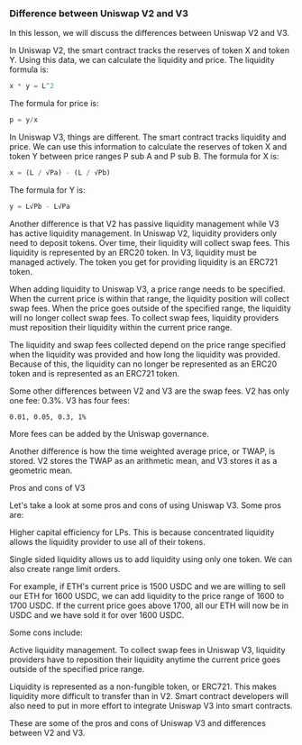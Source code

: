 ###  Difference between Uniswap V2 and V3

In this lesson, we will discuss the differences between Uniswap V2 and V3.

In Uniswap V2, the smart contract tracks the reserves of token X and token Y. Using this data, we can calculate the liquidity and price. The liquidity formula is:
```javascript
x * y = L^2
```
The formula for price is:
```javascript
p = y/x
```
In Uniswap V3, things are different. The smart contract tracks liquidity and price. We can use this information to calculate the reserves of token X and token Y between price ranges P sub A and P sub B. The formula for X is:
```javascript
x = (L / √Pa) - (L / √Pb)
```
The formula for Y is:
```javascript
y = L√Pb - L√Pa
```
Another difference is that V2 has passive liquidity management while V3 has active liquidity management. In Uniswap V2, liquidity providers only need to deposit tokens. Over time, their liquidity will collect swap fees. This liquidity is represented by an ERC20 token. In V3, liquidity must be managed actively. The token you get for providing liquidity is an ERC721 token.

When adding liquidity to Uniswap V3, a price range needs to be specified. When the current price is within that range, the liquidity position will collect swap fees. When the price goes outside of the specified range, the liquidity will no longer collect swap fees. To collect swap fees, liquidity providers must reposition their liquidity within the current price range.

The liquidity and swap fees collected depend on the price range specified when the liquidity was provided and how long the liquidity was provided. Because of this, the liquidity can no longer be represented as an ERC20 token and is represented as an ERC721 token.

Some other differences between V2 and V3 are the swap fees. V2 has only one fee: 0.3%. V3 has four fees:
```
0.01, 0.05, 0.3, 1%
```
More fees can be added by the Uniswap governance.

Another difference is how the time weighted average price, or TWAP, is stored. V2 stores the TWAP as an arithmetic mean, and V3 stores it as a geometric mean.

Pros and cons of V3

Let's take a look at some pros and cons of using Uniswap V3.
Some pros are:

Higher capital efficiency for LPs. This is because concentrated liquidity allows the liquidity provider to use all of their tokens.

Single sided liquidity allows us to add liquidity using only one token. We can also create range limit orders.

For example, if ETH's current price is 1500 USDC and we are willing to sell our ETH for 1600 USDC, we can add liquidity to the price range of 1600 to 1700 USDC. If the current price goes above 1700, all our ETH will now be in USDC and we have sold it for over 1600 USDC.

Some cons include:

Active liquidity management. To collect swap fees in Uniswap V3, liquidity providers have to reposition their liquidity anytime the current price goes outside of the specified price range.

Liquidity is represented as a non-fungible token, or ERC721. This makes liquidity more difficult to transfer than in V2. Smart contract developers will also need to put in more effort to integrate Uniswap V3 into smart contracts.

These are some of the pros and cons of Uniswap V3 and differences between V2 and V3.
